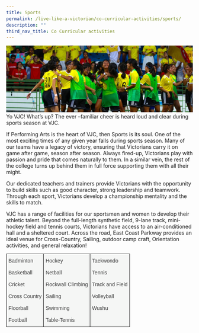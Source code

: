 ```yaml
---
title: Sports
permalink: /live-like-a-victorian/co-curricular-activities/sports/
description: ""
third_nav_title: Co Curricular activities
---
```

![](/images/Sports-banner-1024x365.jpg)
Yo VJC! What’s up? The ever –familiar cheer is heard loud and clear during sports season at VJC.

If Performing Arts is the heart of VJC, then Sports is its soul. One of the most exciting times of any given year falls during sports season. Many of our teams have a legacy of victory, ensuring that Victorians carry it on game after game, season after season. Always fired-up, Victorians play with passion and pride that comes naturally to them. In a similar vein, the rest of the college turns up behind them in full force supporting them with all their might. 

Our dedicated teachers and trainers provide Victorians with the opportunity to build skills such as good character, strong leadership and teamwork. Through each sport, Victorians develop a championship mentality and the skills to match.

VJC has a range of facilities for our sportsmen and women to develop their athletic talent. Beyond the full-length synthetic field, 9-lane track, mini-hockey field and tennis courts, Victorians have access to an air-conditioned hall and a sheltered court. Across the road, East Coast Parkway provides an ideal venue for Cross-Country, Sailing, outdoor camp craft, Orientation activities, and general relaxation!

<style type="text/css">
.tg  {border-collapse:collapse;border-spacing:0;}
.tg td{border-color:black;border-style:solid;border-width:1px;font-family:Arial, sans-serif;font-size:14px;
  overflow:hidden;padding:10px 5px;word-break:normal;}
.tg th{border-color:black;border-style:solid;border-width:1px;font-family:Arial, sans-serif;font-size:14px;
  font-weight:normal;overflow:hidden;padding:10px 5px;word-break:normal;}
.tg .tg-2k4o{background-color:#F5F6F5;color:#3A3A3A;text-align:left;vertical-align:top}
</style>
<table class="tg">
<thead>
  <tr>
    <td class="tg-2k4o"><span style="font-weight:inherit;font-style:inherit">Badminton</span><br><br><span style="font-weight:inherit;font-style:inherit">Basketball</span><br><br><span style="font-weight:inherit;font-style:inherit">Cricket</span><br><br><span style="font-weight:inherit;font-style:inherit">Cross Country</span><br><br><span style="font-weight:inherit;font-style:inherit">Floorball</span><br><br><span style="font-weight:inherit;font-style:inherit">Football</span></td>
    <td class="tg-2k4o"><span style="font-weight:inherit;font-style:inherit">Hockey</span><br><br><span style="font-weight:inherit;font-style:inherit">Netball</span><br><br><span style="font-weight:inherit;font-style:inherit">Rockwall Climbing</span><br><br><span style="font-weight:inherit;font-style:inherit">Sailing</span><br><br><span style="font-weight:inherit;font-style:inherit">Swimming</span><br><br><span style="font-weight:inherit;font-style:inherit">Table-Tennis</span></td>
    <td class="tg-2k4o"><span style="font-weight:inherit;font-style:inherit">Taekwondo</span><br><br><span style="font-weight:inherit;font-style:inherit">Tennis</span><br><br><span style="font-weight:inherit;font-style:inherit">Track and Field</span><br><br><span style="font-weight:inherit;font-style:inherit">Volleyball</span><br><br><span style="font-weight:inherit;font-style:inherit">Wushu</span></td>
  </tr>
</thead>
</table>